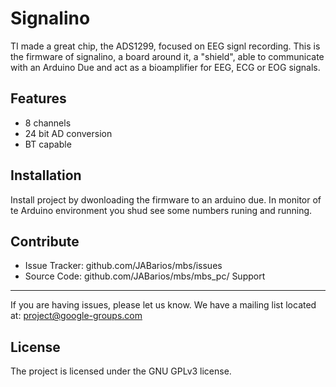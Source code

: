 Signalino
=========

TI made a great chip, the ADS1299, focused on EEG signl recording. This is the firmware of signalino, a board around it, a "shield", able to communicate with an Arduino Due and act as a bioamplifier for EEG, ECG or EOG signals.

Features
--------

- 8 channels
- 24  bit AD conversion
- BT capable

Installation
------------

Install project by dwonloading the firmware to an arduino due. In monitor of te Arduino environment you shud see some numbers runing and running. 

Contribute
----------

- Issue Tracker: github.com/JABarios/mbs/issues
- Source Code: github.com/JABarios/mbs/mbs_pc/
Support
-------

If you are having issues, please let us know.
We have a mailing list located at: project@google-groups.com

License
-------

The project is licensed under the GNU GPLv3 license.



